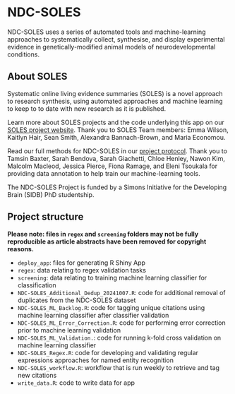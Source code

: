 # NDC-SOLES
NDC-SOLES uses a series of automated tools and machine-learning approaches to systematically collect, synthesise, and display experimental evidence in genetically-modified animal models of neurodevelopmental conditions.

## About SOLES
Systematic online living evidence summaries (SOLES) is a novel approach to research synthesis, using automated approaches and machine learning to keep to to date with new research as it is published.

Learn more about SOLES projects and the code underlying this app on our [SOLES project website](https://camaradesuk.github.io/soles-projects/). Thank you to SOLES Team members: Emma Wilson, Kaitlyn Hair, Sean Smith, Alexandra Bannach-Brown, and Maria Economou. 

Read our full methods for NDC-SOLES in our [project protocol](https://osf.io/gftzp/). Thank you to Tamsin Baxter, Sarah Bendova, Sarah Giachetti, Chloe Henley, Nawon Kim, Malcolm Macleod, Jessica Pierce, Fiona Ramage, and Eleni Tsoukala for providing data annotation to help train our machine-learning tools.

The NDC-SOLES Project is funded by a Simons Initiative for the Developing Brain (SIDB) PhD studentship.

## Project structure
**Please note: files in `regex` and `screening` folders may not be fully reproducible as article abstracts have been removed for copyright reasons.**

- `deploy_app`: files for generating R Shiny App
- `regex`: data relating to regex validation tasks
- `screening`: data relating to training machine learning classifier for classification
- `NDC-SOLES_Additional_Dedup_20241007.R`: code for additional removal of duplicates from the NDC-SOLES dataset
- `NDC-SOLES_ML_Backlog.R`: code for tagging unique citations using machine learning classifier after classifier validation
- `NDC-SOLES_ML_Error_Correction.R`: code for performing error correction prior to machine learning validation
- `NDC-SOLES_ML_Validation.`: code for running k-fold cross validation on machine learning classifier
- `NDC-SOLES_Regex.R`: code for developing and validating regular expressions approaches for named entity recognition
- `NDC-SOLES_workflow.R`: workflow that is run weekly to retrieve and tag new citations
- `write_data.R`: code to write data for app
